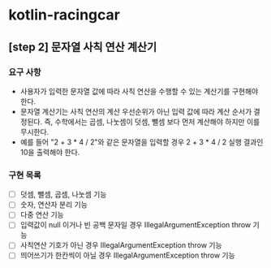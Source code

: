# kotlin-racingcar

## [step 2] 문자열 사칙 연산 계산기

### 요구 사항

- 사용자가 입력한 문자열 값에 따라 사칙 연산을 수행할 수 있는 계산기를 구현해야 한다.
- 문자열 계산기는 사칙 연산의 계산 우선순위가 아닌 입력 값에 따라 계산 순서가 결정된다. 즉, 수학에서는 곱셈, 나눗셈이 덧셈, 뺄셈 보다 먼저 계산해야 하지만 이를 무시한다.
- 예를 들어 "2 + 3 * 4 / 2"와 같은 문자열을 입력할 경우 2 + 3 * 4 / 2 실행 결과인 10을 출력해야 한다.

### 구현 목록

- [ ] 덧셈, 뺄셈, 곱셈, 나눗셈 기능
- [ ] 숫자, 연산자 분리 기능
- [ ] 다중 연산 기능
- [ ] 입력값이 null 이거나 빈 공백 문자일 경우 IllegalArgumentException throw 기능
- [ ] 사칙연산 기호가 아닌 경우 IllegalArgumentException throw 기능
- [ ] 띄어쓰기가 한칸씩이 아닐 경우 IllegalArgumentException throw 기능
